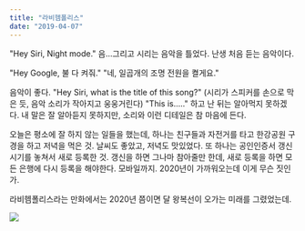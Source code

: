 ```yaml
---
title: "라비헴폴리스"
date: "2019-04-07"
---
```


"Hey Siri, Night mode."
음...그리고 시리는 음악을 틀었다. 난생 처음 듣는 음악이다.

"Hey Google, 불 다 켜줘."
"네, 일곱개의 조명 전원을 켤게요."

음악이 좋다. 
"Hey Siri, what is the title of this song?"
(시리가 스피커를 손으로 막은 듯, 음악 소리가 작아지고 웅웅거린다)
"This is....." 하고 난 뒤는 알아먹지 못하겠다.
내 말은 잘 알아듣지 못하지만, 소리와 이런 디테일은 참 마음에 든다.

오늘은 평소에 잘 하지 않는 일들을 했는데, 하나는 친구들과 자전거를 타고 한강공원 구경을 하고 저녁을 먹은 것. 날씨도 좋았고, 저녁도 맛있었다. 또 하나는 공인인증서 갱신 시기를 놓쳐서 새로 등록한 것. 갱신을 하면 그나마 참아줄만 한데, 새로 등록을 하면 모든 은행에 다시 등록을 해야한다. 모바일까지. 2020년이 가까워오는데 이게 무슨 짓인가.

라비헴폴리스라는 만화에서는 2020년 쯤이면 달 왕복선이 오가는 미래를 그렸었는데.

![](../photo/2019-04-09-라비헴폴리스.jpg)